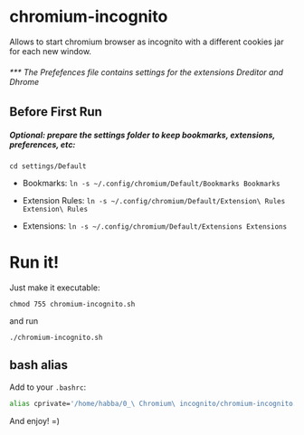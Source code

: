 chromium-incognito
==================

Allows to start chromium browser as incognito with a different cookies jar for
each new window.

###### *** The Prefefences file contains settings for the extensions Dreditor and Dhrome


Before First Run
----------------

##### Optional: prepare the settings folder to keep bookmarks, extensions, preferences, etc:

```cd settings/Default```

- Bookmarks:
```ln -s ~/.config/chromium/Default/Bookmarks Bookmarks```

- Extension Rules:
```ln -s ~/.config/chromium/Default/Extension\ Rules Extension\ Rules```

- Extensions:
```ln -s ~/.config/chromium/Default/Extensions Extensions```

Run it!
=======

Just make it executable:

``chmod 755 chromium-incognito.sh``

 and run
 
``./chromium-incognito.sh``


bash alias
----------

Add to your `.bashrc`:

```bash
alias cprivate='/home/habba/0_\ Chromium\ incognito/chromium-incognito.sh & exit'
```

And enjoy! =)
